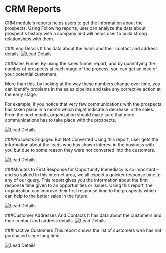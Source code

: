 <!-- add-breadcrumbs -->
# CRM Reports

CRM module's reports helps users to get the information about the prospects. Using Following reports, user can analyze the data about prospect's history with a company and will helps user to build strong relationships with them.

###Lead Details
It has data about the leads and their contact and address details.
<img alt="Lead Details" class="screenshot"
    src="{{docs_base_url}}/assets/img/crm/report/lead.png">

###Sales Funnel
By using the sales funnel report, and by quantifying the number of prospects at each stage of the process, you can get an idea of your potential customers.

More than this, by looking at the way these numbers change over time, you can identify problems in the sales pipeline and take any corrective action at the early stage.

For example, if you notice that very few communications with the prospects has taken place in a month which might indicate a decrease in the sales. From the next month, organization should make sure that more communications has to take place with the prospects.

<img alt="Lead Details" class="screenshot"
    src="{{docs_base_url}}/assets/img/crm/report/sales_funnel.png">

###Prospects Engaged But Not Converted
Using this report, user gets the information about the leads who has shown interest in the business with you but due to some reason they were not converted into the customers.

<img alt="Lead Details" class="screenshot"
    src="{{docs_base_url}}/assets/img/crm/report/prospects_engaged_but_not_converted.png">

###Minutes to First Response for Opportunity
Immediacy is so important – and so valued 
In this internet area, we all expect a quicker response time to any of our query. This report gives you the information about the first response time given to an opportunities or issues. Using this report, the organization can improve their first response time to the prospects which can help to the better sales in the future.

<img alt="Lead Details" class="screenshot"
    src="{{docs_base_url}}/assets/img/crm/report/minutes_to_first_response.png">

###Customer Addresses And Contacts
It has data about the customers and their contact and address details.
<img alt="Lead Details" class="screenshot"
    src="{{docs_base_url}}/assets/img/crm/report/customer_address_and_contact.png">

###Inactive Customers
This report shows the list of customers who has not purchased since long time.

<img alt="Lead Details" class="screenshot"
    src="{{docs_base_url}}/assets/img/crm/report/inactive_customers.png">
